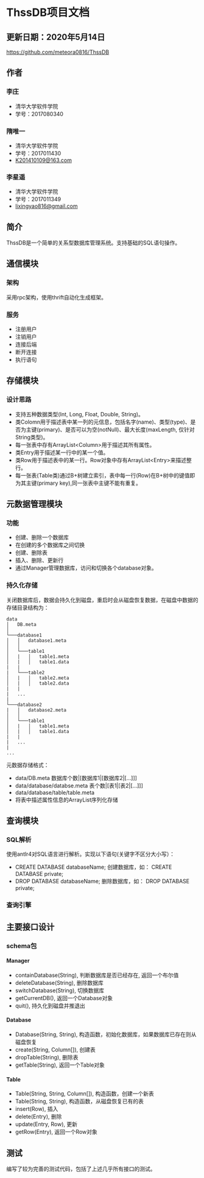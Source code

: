 # ThssDB项目文档

## 更新日期：2020年5月14日

<https://github.com/meteora0816/ThssDB>

## 作者

### 李庄

- 清华大学软件学院
- 学号：2017080340
  
### 隋唯一

- 清华大学软件学院
- 学号：2017011430
- <K201410109@163.com>
  
### 李星遥

- 清华大学软件学院
- 学号：2017011349
- <lixingyao816@gmail.com>

## 简介

ThssDB是一个简单的关系型数据库管理系统。支持基础的SQL语句操作。

## 通信模块
### 架构
采用rpc架构，使用thrift自动化生成框架。
### 服务
- 注册用户
- 注销用户
- 连接后端
- 断开连接
- 执行语句

## 存储模块

### 设计思路

- 支持五种数据类型(Int, Long, Float, Double, String)。
- 类Colomn用于描述表中某一列的元信息，包括名字(name)、类型(type)、是否为主键(primary)、是否可以为空(notNull)、最大长度(maxLength, 仅针对String类型)。
- 每一张表中存有ArrayList\<Column\>用于描述其所有属性。
- 类Entry用于描述某一行中的某一个值。
- 类Row用于描述表中的某一行。Row对象中存有ArrayList\<Entry\>来描述整行。
- 每一张表(Table类)通过B+树建立索引，表中每一行(Row)在B+树中的键值即为其主键(primary key),同一张表中主键不能有重复。

## 元数据管理模块

### 功能

- 创建、删除一个数据库
- 在创建的多个数据库之间切换
- 创建、删除表
- 插入、删除、更新行
- 通过Manager管理数据库，访问和切换各个database对象。

### 持久化存储

关闭数据库后，数据会持久化到磁盘，重启时会从磁盘恢复数据，在磁盘中数据的存储目录结构为：
```
data
│   DB.meta
│
└───database1
│   │   database1.meta
│   │
│   └───table1
│   |   │   table1.meta
│   |   │   table1.data
|   |
|   └───table2
│   |   │   table2.meta
│   |   │   table2.data
|   |
|   ...
|
└───database2
|   │   database2.meta
│   │
│   └───table1
│   |   │   table1.meta
│   |   │   table1.data
|   |
|   ...
|
...
```
元数据存储格式：
- data/DB.meta
  数据库个数|[数据库1|[数据库2|[...]]]
- data/database/databse.meta
  表个数|[表1|[表2|[...]]]
- data/database/table/table.meta
- 将表中描述属性信息的ArrayList<Column>序列化存储

## 查询模块
### SQL解析
使用antlr4对SQL语言进行解析。实现以下语句(关键字不区分大小写）：

- CREATE DATABASE databaseName; 创建数据库，如： CREATE DATABASE private;
- DROP DATABASE databaseName; 删除数据库，如： DROP DATABASE private;

### 查询引擎

## 主要接口设计

### schema包
#### Manager
- containDatabase(String), 判断数据库是否已经存在, 返回一个布尔值
- deleteDatabase(String), 删除数据库
- switchDatabase(String), 切换数据库
- getCurrentDB(), 返回一个Database对象
- quit(), 持久化到磁盘并推退出
#### Database
- Database(String, String), 构造函数，初始化数据库，如果数据库已存在则从磁盘恢复
- create(String, Column[]), 创建表
- dropTable(String), 删除表
- getTable(String), 返回一个Table对象
#### Table
- Table(String, String, Column[]), 构造函数，创建一个新表
- Table(String, String), 构造函数，从磁盘恢复已有的表
- insert(Row), 插入
- delete(Entry), 删除
- update(Entry, Row), 更新
- getRow(Entry), 返回一个Row对象

## 测试

编写了较为完善的测试代码，包括了上述几乎所有接口的测试。
